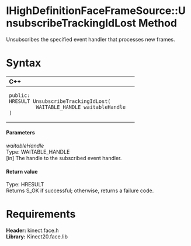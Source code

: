 IHighDefinitionFaceFrameSource::UnsubscribeTrackingIdLost Method  
================================================================  

Unsubscribes the specified event handler that processes new frames. <span id="syntaxSection"></span>

Syntax  
======  

<table>
<colgroup>
<col width="100%" />
</colgroup>
<thead>
<tr class="header">
<th align="left">C++</th>
</tr>
</thead>
<tbody>
<tr class="odd">
<td align="left"><pre><code>public:  
HRESULT UnsubscribeTrackingIdLost(  
         WAITABLE_HANDLE waitableHandle  
)</code></pre></td>
</tr>
</tbody>
</table>

<span id="ID4EG"></span>
#### Parameters  

*waitableHandle*    
Type: WAITABLE\_HANDLE  
[in] The handle to the subscribed event handler.  

<span id="ID4EP"></span>
#### Return value  

Type: HRESULT  
Returns S\_OK if successful; otherwise, returns a failure code.  

<span id="requirements"></span>

Requirements  
============  

**Header:** kinect.face.h  
**Library:** Kinect20.face.lib  



<!--Please do not edit the data in the comment block below.-->
<!--
TOCTitle : UnsubscribeTrackingIdLost Method
RLTitle : IHighDefinitionFaceFrameSource::UnsubscribeTrackingIdLost Method
KeywordK : UnsubscribeTrackingIdLost method
KeywordK : IHighDefinitionFaceFrameSource::UnsubscribeTrackingIdLost method
KeywordF : IHighDefinitionFaceFrameSource::UnsubscribeTrackingIdLost
KeywordF : UnsubscribeTrackingIdLost
KeywordF : Microsoft.Kinect.face.IHighDefinitionFaceFrameSource.UnsubscribeTrackingIdLost(WAITABLE_HANDLE)
KeywordA : M:Microsoft.Kinect.face.IHighDefinitionFaceFrameSource.UnsubscribeTrackingIdLost(WAITABLE_HANDLE)
AssetID : M:Microsoft.Kinect.face.IHighDefinitionFaceFrameSource.UnsubscribeTrackingIdLost(WAITABLE_HANDLE)
Locale : en-us
CommunityContent : 1
APIType : Managed
APILocation : 
APIName : Microsoft.Kinect.face.IHighDefinitionFaceFrameSource::UnsubscribeTrackingIdLost
TargetOS : Windows
TopicType : kbSyntax
DevLang : C++
DocSet : K4Wv2
ProjType : K4Wv2Proj
Technology : Kinect for Windows
Product : Kinect for Windows SDK v2
productversion : 20
-->
